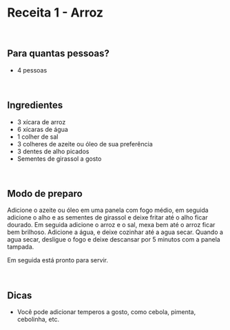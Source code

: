 # Receita 1 - Arroz

&nbsp;
## Para quantas pessoas?

- 4 pessoas

&nbsp;
## Ingredientes

- 3 xícara de arroz
- 6 xícaras de água
- 1 colher de sal
- 3 colheres de azeite ou óleo de sua preferência
- 3 dentes de alho picados
- Sementes de girassol a gosto

&nbsp;
## Modo de preparo

Adicione o azeite ou óleo em uma panela com fogo médio, em seguida adicione o alho e as sementes de girassol e deixe fritar até o alho ficar dourado. Em seguida adicione o arroz e o sal, mexa bem até o arroz ficar bem brilhoso. Adicione a água, e deixe cozinhar até a agua secar. Quando a agua secar, desligue o fogo e deixe descansar por 5 minutos com a panela tampada.

Em seguida está pronto para servir.

&nbsp;

## Dicas

- Você pode adicionar temperos a gosto, como cebola, pimenta, cebolinha, etc.
